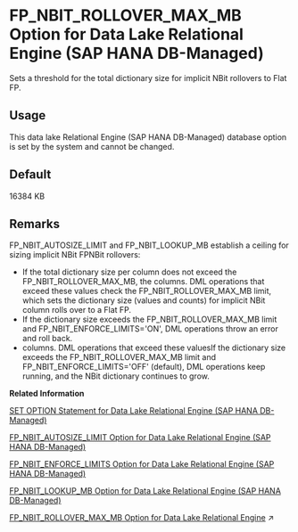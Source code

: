 <!-- loio9035f14a9b62495a9278924113575b2c -->

# FP\_NBIT\_ROLLOVER\_MAX\_MB Option for Data Lake Relational Engine \(SAP HANA DB-Managed\)

Sets a threshold for the total dictionary size for implicit NBit rollovers to Flat FP.



<a name="loio9035f14a9b62495a9278924113575b2c__section_jc5_4pn_vwb"/>

## Usage

This data lake Relational Engine \(SAP HANA DB-Managed\) database option is set by the system and cannot be changed.



<a name="loio9035f14a9b62495a9278924113575b2c__section_o4k_bks_lrb"/>

## Default

16384 KB



<a name="loio9035f14a9b62495a9278924113575b2c__section_zht_2jp_ywb"/>

## Remarks

FP\_NBIT\_AUTOSIZE\_LIMIT and FP\_NBIT\_LOOKUP\_MB establish a ceiling for sizing implicit NBit FPNBit rollovers:

-   If the total dictionary size per column does not exceed the FP\_NBIT\_ROLLOVER\_MAX\_MB, the columns. DML operations that exceed these values check the FP\_NBIT\_ROLLOVER\_MAX\_MB limit, which sets the dictionary size \(values and counts\) for implicit NBit column rolls over to a Flat FP.
-   If the dictionary size exceeds the FP\_NBIT\_ROLLOVER\_MAX\_MB limit and FP\_NBIT\_ENFORCE\_LIMITS='ON', DML operations throw an error and roll back.
-   columns. DML operations that exceed these valuesIf the dictionary size exceeds the FP\_NBIT\_ROLLOVER\_MAX\_MB limit and FP\_NBIT\_ENFORCE\_LIMITS='OFF' \(default\), DML operations keep running, and the NBit dictionary continues to grow.

**Related Information**  


[SET OPTION Statement for Data Lake Relational Engine \(SAP HANA DB-Managed\)](../030-sql-statements/set-option-statement-for-data-lake-relational-engine-sap-hana-db-managed-84a37a4.md "Changes options that affect the behavior of the database and its compatibility with Transact-SQL. Setting the value of an option can change the behavior for all users or an individual user, in either a temporary or permanent scope.")

[FP\_NBIT\_AUTOSIZE\_LIMIT Option for Data Lake Relational Engine \(SAP HANA DB-Managed\)](fp-nbit-autosize-limit-option-for-data-lake-relational-engine-sap-hana-db-managed-829744c.md "Limits the number of distinct values in columns that implicitly load as NBit FP.")

[FP\_NBIT\_ENFORCE\_LIMITS Option for Data Lake Relational Engine \(SAP HANA DB-Managed\)](fp-nbit-enforce-limits-option-for-data-lake-relational-engine-sap-hana-db-managed-2e6a10d.md "Enforces sizing limits for explicit and implicit NBit columns.")

[FP\_NBIT\_LOOKUP\_MB Option for Data Lake Relational Engine \(SAP HANA DB-Managed\)](fp-nbit-lookup-mb-option-for-data-lake-relational-engine-sap-hana-db-managed-3a6a1e3.md "Limits the total dictionary size per column for implicit NBit FP columns.")

[FP_NBIT_ROLLOVER_MAX_MB Option for Data Lake Relational Engine](https://help.sap.com/viewer/19b3964099384f178ad08f2d348232a9/2024_3_QRC/en-US/a873d4b984f2101592ac80c2eed3effc.html "Sets a threshold for the total dictionary size for implicit NBit rollovers to Flat FP.") :arrow_upper_right:

